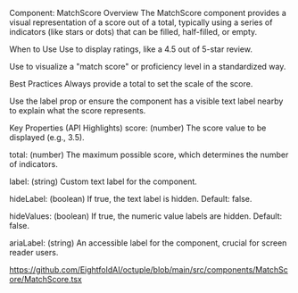 Component: MatchScore
Overview
The MatchScore component provides a visual representation of a score out of a total, typically using a series of indicators (like stars or dots) that can be filled, half-filled, or empty.    

When to Use
Use to display ratings, like a 4.5 out of 5-star review.    

Use to visualize a "match score" or proficiency level in a standardized way.    

Best Practices
Always provide a total to set the scale of the score.    

Use the label prop or ensure the component has a visible text label nearby to explain what the score represents.    

Key Properties (API Highlights)
score: (number) The score value to be displayed (e.g., 3.5).    

total: (number) The maximum possible score, which determines the number of indicators.    

label: (string) Custom text label for the component.    

hideLabel: (boolean) If true, the text label is hidden. Default: false.    

hideValues: (boolean) If true, the numeric value labels are hidden. Default: false.    

ariaLabel: (string) An accessible label for the component, crucial for screen reader users.    

https://github.com/EightfoldAI/octuple/blob/main/src/components/MatchScore/MatchScore.tsx
